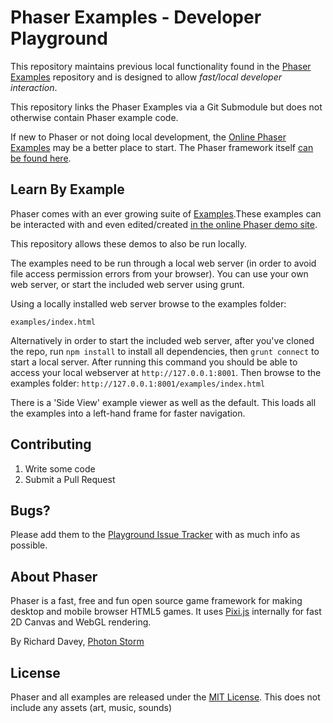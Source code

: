 # Phaser Examples - Developer Playground

This repository maintains previous local functionality found in the [Phaser Examples][examples] repository and is designed to allow *fast/local developer interaction*.

This repository links the Phaser Examples via a Git Submodule but does not otherwise contain Phaser example code.

If new to Phaser or not doing local development, the [Online Phaser Examples][online-examples] may be a better place to start. The Phaser framework itself [can be found here][phaser].


## Learn By Example

Phaser comes with an ever growing suite of [Examples][examples].These examples can be interacted with and even edited/created [in the online Phaser demo site][online-examples].  

This repository allows these demos to also be run locally.

The examples need to be run through a local web server (in order to avoid file access permission errors from your browser). You can use your own web server, or start the included web server using grunt.

Using a locally installed web server browse to the examples folder:

    examples/index.html

Alternatively in order to start the included web server, after you've cloned the repo, run `npm install` to install all dependencies, then `grunt connect` to start a local server. After running this command you should be able to access your local webserver at `http://127.0.0.1:8001`. Then browse to the examples folder: `http://127.0.0.1:8001/examples/index.html`

There is a 'Side View' example viewer as well as the default. This loads all the examples into a left-hand frame for faster navigation.


## Contributing

1. Write some code
2. Submit a Pull Request


## Bugs?

Please add them to the [Playground Issue Tracker][issues] with as much info as possible.


## About Phaser

Phaser is a fast, free and fun open source game framework for making desktop and mobile browser HTML5 games. It uses [Pixi.js][pixijs] internally for fast 2D Canvas and WebGL rendering.

By Richard Davey, [Photon Storm](http://www.photonstorm.com)

## License

Phaser and all examples are released under the [MIT License](http://opensource.org/licenses/MIT). This does not include any assets (art, music, sounds)

[issues]: https://github.com/pnstickne/phaser-examples-playground
[examples]: https://github.com/photonstorm/phaser-examples
[online-examples]: http://examples.phaser.io
[phaser]: https://github.com/photonstorm/phaser
[pixijs]: https://github.com/GoodBoyDigital/pixi.js 

